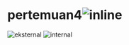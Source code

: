# pertemuan4![inline](https://github.com/andreezaEza/pertemuan4/assets/146609210/2629a6fa-c610-4715-866b-9d612e974816)
![eksternal](https://github.com/andreezaEza/pertemuan4/assets/146609210/d6a6cff3-854e-48a0-aec8-a93f28669c6e)
![internal](https://github.com/andreezaEza/pertemuan4/assets/146609210/e62326cc-ab1a-4898-991d-8d13098821db)
